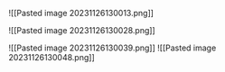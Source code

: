 ![[Pasted image 20231126130013.png]]

![[Pasted image 20231126130028.png]]


![[Pasted image 20231126130039.png]]
![[Pasted image 20231126130048.png]]

